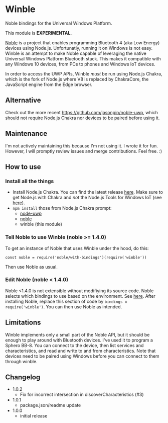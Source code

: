 # Winble

Noble bindings for the Universal Windows Platform.

This module is **EXPERIMENTAL**.

[Noble](https://github.com/sandeepmistry/noble) is a project that enables
programming Bluetooth 4 (aka Low Energy) devices using Node.js.
Unfortunatly, running it on Windows is not easy. Winble is an attempt to
make Noble capable of leveraging the native Universal Windows Platform
Bluetooth stack. This makes it compatible with any Windows 10 devices, from
PCs to phones and Windows IoT devices.

In order to access the UWP APIs, Winble *must* be run using Node.js
Chakra, which is the fork of Node.js where V8 is replaced by ChakraCore,
the JavaScript engine from the Edge browser.

## Alternative

Check out the more recent https://github.com/jasongin/noble-uwp, which should not require Node.js Chakra nor devices to be paired before using it.

## Maintenance

I'm not actively maintaining this because I'm not using it. I wrote it for fun. However, I will promptly review issues and merge contributions. Feel free. :)

## How to use

### Install all the things

- Install Node.js Chakra. You can find the latest release
[here](https://github.com/ms-iot/ntvsiot/releases). Make sure to get Node.js
with Chakra and *not* the Node.js Tools for Windows IoT (see
[here](https://github.com/Microsoft/node-uwp/issues/12#issuecomment-176441369)).
- `npm install` those from Node.js Chakra prompt:
  - [node-uwp](https://www.npmjs.com/package/uwp)
  - [noble](https://www.npmjs.com/package/noble)
  - winble (this module)

### Tell Noble to use Winble (noble >= 1.4.0)

To get an instance of Noble that uses Winble under the hood, do this:

`const noble = require('noble/with-bindings')(require('winble'))`

Then use Noble as usual.

### Edit Noble (noble < 1.4.0)

Noble <1.4.0 is not extensible without modifiying its source code.
Noble selects which bindings to use based on the environment. See
[here](https://github.com/sandeepmistry/noble/blob/c81097be7fdaf532cc4047e76bcc97823a0c4c7a/lib/noble.js#L16).
After installing Noble, replace this section of code by
`bindings = require('winble')`. You can then use Noble as intended.

## Limitations

Winble implements only a small part of the Noble API, but it should be enough
to play around with Bluetooth devices. I've used it to program a Sphero BB-8.
You can connect to the device, then list services and characteristics, and read
and write to and from characteristics. Note that devices need to be paired using
Windows before you can connect to them through winble.

## Changelog

- 1.0.2
  - Fix for incorrect intersection in discoverCharacteristics (#3)
- 1.0.1
  - package.json/readme update
- 1.0.0
  - initial release
